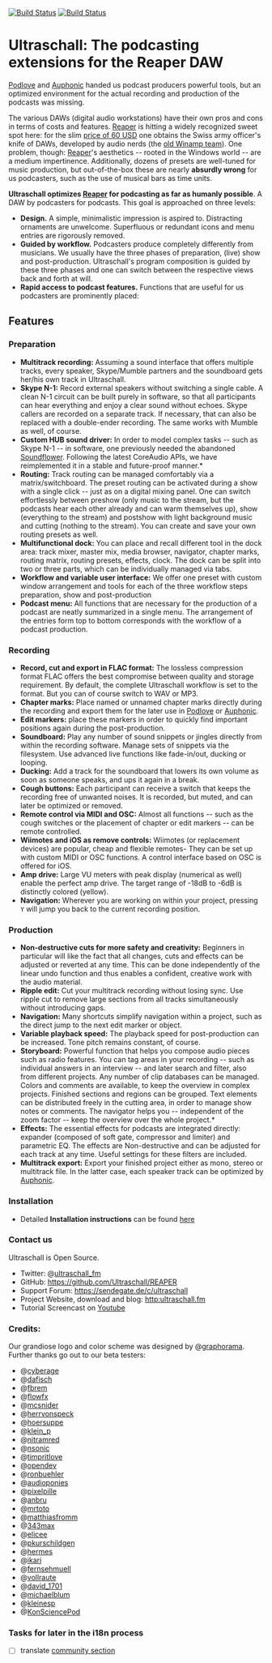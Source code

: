 [![Build Status](https://ultraschall.visualstudio.com/_apis/public/build/definitions/4336a2f9-e0e7-4ede-bebf-e2551cd6cb73/23/badge)](https://ultraschall.visualstudio.com/_apis/public/build/definitions/4336a2f9-e0e7-4ede-bebf-e2551cd6cb73/23/badge)
[![Build Status](https://ultraschall.visualstudio.com/_apis/public/build/definitions/4336a2f9-e0e7-4ede-bebf-e2551cd6cb73/22/badge)](https://ultraschall.visualstudio.com/_apis/public/build/definitions/4336a2f9-e0e7-4ede-bebf-e2551cd6cb73/22/badge)

# Ultraschall: The podcasting extensions for the Reaper DAW

[Podlove](http://podlove.org/) and [Auphonic](https://auphonic.com/) handed us podcast producers powerful tools, but an optimized environment for the actual recording and production of the podcasts was missing.

The various DAWs (digital audio workstations) have their own pros and cons in terms of costs and features. [Reaper](http://www.reaper.fm/) is hitting a widely recognized sweet spot here: for the slim [price of 60 USD](http://www.reaper.fm/purchase.php) one obtains the Swiss army officer's knife of DAWs, developed by audio nerds (the [old Winamp team](https://en.wikipedia.org/wiki/Winamp#History)). One problem, though: [Reaper](http://www.reaper.fm/)'s aesthetics -- rooted in the Windows world -- are a medium impertinence. Additionally, dozens of presets are well-tuned for music production, but out-of-the-box these are nearly **absurdly wrong** for us podcasters, such as the use of musical bars as time units.

**Ultraschall optimizes [Reaper](http://www.reaper.fm/) for podcasting as far as humanly possible**. A DAW by podcasters for podcasts. This goal is approached on three levels:

- **Design.** A simple, minimalistic impression is aspired to. Distracting ornaments are unwelcome. Superfluous or redundant icons and menu entries are rigorously removed.
- **Guided by workflow.** Podcasters produce completely differently from musicians. We usually have the three phases of preparation, (live) show and post-production. Ultraschall's program composition is guided by these three phases and one can switch between the respective views back and forth at will.
- **Rapid access to podcast features.** Functions that are useful for us podcasters are prominently placed:

## Features

### Preparation

* **Multitrack recording:** Assuming a sound interface that offers multiple tracks, every speaker, Skype/Mumble partners and the soundboard gets her/his own track in Ultraschall.
* **Skype N-1:** Record external speakers without switching a single cable. A clean N-1 circuit can be built purely in software, so that all participants can hear everything and enjoy a clear sound without echoes. Skype callers are recorded on a separate track. If necessary, that can also be replaced with a double-ender recording. The same works with Mumble as well, of course.
* **Custom HUB sound driver:** In order to model complex tasks -- such as Skype N-1 -- in software, one previously needed the abandoned [Soundflower](https://rogueamoeba.com/freebies/soundflower/). Following the latest CoreAudio APIs, we have reimplemented it in a stable and future-proof manner.*
* **Routing:** Track routing can be managed comfortably via a matrix/switchboard. The preset routing can be activated during a show with a single click -- just as on a digital mixing panel. One can switch effortlessly between preshow (only music to the stream, but the podcasts hear each other already and can warm themselves up), show (everything to the stream) and postshow with light background music and cutting (nothing to the stream). You can create and save your own routing presets as well.
* **Multifunctional dock:** You can place and recall different tool in the dock area: track mixer, master mix, media browser, navigator, chapter marks, routing matrix, routing presets, effects, clock. The dock can be split into two or three parts, which can be individually managed via tabs.
* **Workflow and variable user interface:** We offer one preset with custom window arrangement and tools for each of the three workflow steps preparation, show and post-production
* **Podcast menu:** All functions that are necessary for the production of a podcast are neatly summarized in a single menu. The arrangement of the entries form top to bottom corresponds with the workflow of a podcast production.

### Recording

* **Record, cut and export in FLAC format:** The lossless compression format FLAC offers the best compromise between quality and storage requirement. By default, the complete Ultraschall workflow is set to the format. But you can of course switch to WAV or MP3.
* **Chapter marks:** Place named or unnamed chapter marks directly during the recording and export them for the later use in [Podlove](http://podlove.org/) or [Auphonic](https://auphonic.com/).
* **Edit markers:** place these markers in order to quickly find important positions again during the post-production.
* **Soundboard:** Play any number of sound snippets or jingles directly from within the recording software. Manage sets of snippets via the filesystem. Use advanced live functions like fade-in/out, ducking or looping.
* **Ducking:** Add a track for the soundboard that lowers its own volume as soon as someone speaks, and ups it again in a break.
* **Cough buttons:** Each participant can receive a switch that keeps the recording free of unwanted noises. It is recorded, but muted, and can later be optimized or removed.
* **Remote control via MIDI and OSC:** Almost all functions -- such as the cough switches or the placement of chapter or edit markers -- can be remote controlled.
* **Wiimotes and iOS as remove controls:** Wiimotes (or replacement devices) are popular, cheap and flexible remotes- They can be set up with custom MIDI or OSC functions. A control interface based on OSC is offered for iOS.
* **Amp drive:** Large VU meters with peak display (numerical as well) enable the perfect amp drive. The target range of -18dB to -6dB is distinctly colored (yellow).
* **Navigation:** Wherever you are working on within your project, pressing `Y` will jump you back to the current recording position.

### Production

* **Non-destructive cuts for more safety and creativity:** Beginners in particular will like the fact that all changes, cuts and effects can be adjusted or reverted at any time. This can be done independently of the linear undo function and thus enables a confident, creative work with the audio material.
* **Ripple edit:** Cut your multitrack recording without losing sync. Use ripple cut to remove large sections from all tracks simultaneously without introducing gaps.
* **Navigation:** Many shortcuts simplify navigation within a project, such as the direct jump to the next edit marker or object.
* **Variable playback speed:** The playback speed for post-production can be increased. Tone pitch remains constant, of course.
* **Storyboard:** Powerful function that helps you compose audio pieces such as radio features. You can tag areas in your recording -- such as individual answers in an interview -- and later search and filter, also from different projects. Any number of clip databases can be managed. Colors and comments are available, to keep the overview in complex projects. Finished sections and regions can be grouped. Text elements can be distributed freely in the cutting area, in order to manage show notes or comments. The navigator helps you -- independent of the zoom factor -- keep the overview over the whole project.*
* **Effects:** The essential effects for podcasts are integrated directly: expander (composed of soft gate, compressor and limiter) and parametric EQ. The effects are Non-destructive and can be adjusted for each track at any time. Useful settings for these filters are included.
* **Multitrack export:** Export your finished project either as mono, stereo or multitrack file. In the latter case, each speaker track can be optimized by [Auphonic](https://auphonic.com/).

### Installation

* Detailed **Installation instructions** can be found [here](INSTALL.html)

### Contact us

Ultraschall is Open Source.

- Twitter: @[ultraschall_fm](https://twitter.com/ultraschall_fm)
- GitHub: <https://github.com/Ultraschall/REAPER>
- Support Forum: <https://sendegate.de/c/ultraschall>
- Project Website, download and blog: <http:ultraschall.fm>
- Tutorial Screencast on [Youtube](https://www.youtube.com/playlist?list=PLrHlJxVCzpcUF8e0pbt60uSK26JNxbFzG)

### Credits:

Our grandiose logo and color scheme was designed by @[graphorama](https://twitter.com/graphorama). Further thanks go out to our beta testers:

- @[cyberage](https://twitter.com/cyberage)
- @[dafisch](https://twitter.com/dafisch)
- @[fbrem](https://twitter.com/fbrem)
- @[flowfx](https://twitter.com/flowfx)
- @[mcsnider](https://twitter.com/macsnider)
- @[herrvonspeck](https://twitter.com/herrvonspeck)
- @[hoersuppe](https://twitter.com/hoersuppe)
- @[klein_p](https://twitter.com/klein_p)
- @[nitramred](https://twitter.com/nitramred)
- @[nsonic](https://twitter.com/nsonic)
- @[timpritlove](https://twitter.com/timpritlove)
- @[opendev](https://twitter.com/opendev)
- @[ronbuehler](https://twitter.com/ronbuehler)
- @[audioponies](https://twitter.com/audioponies)
- @[pixelpille](https://twitter.com/pixelpille)
- @[anbru](https://twitter.com/anbru)
- @[mrtoto](https://twitter.com/mrtoto)
- @[matthiasfromm](https://twitter.com/matthiasfromm)
- @[343max](https://twitter.com/343max)
- @[elicee](https://twitter.com/elicee)
- @[pkurschildgen](https://twitter.com/pkurschildgen)
- @[hermes](https://twitter.com/hermes)
- @[ikari](https://twitter.com/ikari)
- @[fernsehmuell](https://twitter.com/fernsehmuell)
- @[vollraute](https://twitter.com/vollraute)
- @[david_1701](https://twitter.com/david_1701)
- @[michaelblum](https://twitter.com/michaelblum)
- @[kleinesp](https://twitter.com/kleinesp)
- @[KonSciencePod](https://twitter.com/KonSciencePod)

### Tasks for later in the i18n process

- [ ] translate [community section](/README-DE.md/#community-und-kontakt)
